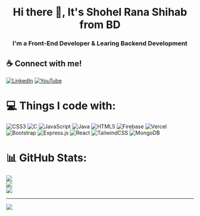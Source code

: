 <h1 align="center">Hi there 👋, It's Shohel Rana Shihab from BD</h1>
<h3 align="center">I'm a Front-End Developer & Learing Backend Development </h3>

## ☕ Connect with me!
[![LinkedIn](https://img.shields.io/badge/LinkedIn-%230077B5.svg?logo=linkedin&logoColor=white)](https://linkedin.com/in/shihab3g) [![YouTube](https://img.shields.io/badge/YouTube-%23FF0000.svg?logo=YouTube&logoColor=white)](https://youtube.com/@shohelranashihab) 

# 💻 Things I code with:
![CSS3](https://img.shields.io/badge/css3-%231572B6.svg?style=for-the-badge&logo=css3&logoColor=white) ![C](https://img.shields.io/badge/c-%2300599C.svg?style=for-the-badge&logo=c&logoColor=white) ![JavaScript](https://img.shields.io/badge/javascript-%23323330.svg?style=for-the-badge&logo=javascript&logoColor=%23F7DF1E) ![Java](https://img.shields.io/badge/java-%23ED8B00.svg?style=for-the-badge&logo=java&logoColor=white) ![HTML5](https://img.shields.io/badge/html5-%23E34F26.svg?style=for-the-badge&logo=html5&logoColor=white) ![Firebase](https://img.shields.io/badge/firebase-%23039BE5.svg?style=for-the-badge&logo=firebase) ![Vercel](https://img.shields.io/badge/vercel-%23000000.svg?style=for-the-badge&logo=vercel&logoColor=white) ![Bootstrap](https://img.shields.io/badge/bootstrap-%23563D7C.svg?style=for-the-badge&logo=bootstrap&logoColor=white) ![Express.js](https://img.shields.io/badge/express.js-%23404d59.svg?style=for-the-badge&logo=express&logoColor=%2361DAFB) ![React](https://img.shields.io/badge/react-%2320232a.svg?style=for-the-badge&logo=react&logoColor=%2361DAFB) ![TailwindCSS](https://img.shields.io/badge/tailwindcss-%2338B2AC.svg?style=for-the-badge&logo=tailwind-css&logoColor=white) ![MongoDB](https://img.shields.io/badge/MongoDB-%234ea94b.svg?style=for-the-badge&logo=mongodb&logoColor=white)
# 📊 GitHub Stats:
![](https://github-readme-stats.vercel.app/api?username=rshihab21&theme=dark&hide_border=false&include_all_commits=false&count_private=false)<br/>
![](https://github-readme-streak-stats.herokuapp.com/?user=rshihab21&theme=dark&hide_border=false)<br/>
![](https://github-readme-stats.vercel.app/api/top-langs/?username=rshihab21&theme=dark&hide_border=false&include_all_commits=false&count_private=false&layout=compact)

---
[![](https://visitcount.itsvg.in/api?id=rshihab21&icon=0&color=0)](https://visitcount.itsvg.in)

<!-- Proudly created with GPRM ( https://gprm.itsvg.in ) -->
